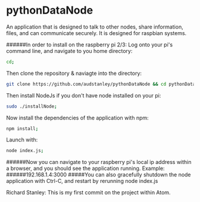 # pythonDataNode
An application that is designed to talk to other nodes, share information, files, and can communicate securely.  It is designed for raspbian systems.

######In order to install on the raspberry pi 2/3:
Log onto your pi's command line, and navigate to you home directory:
```sh
cd;
```

Then clone the repository & naviagte into the directory:
```sh
git clone https://github.com/audstanley/pythonDataNode && cd pythonDataNode;
```

Then install NodeJs if you don't have node installed on your pi:
```sh
sudo ./installNode;
```

Now install the dependencies of the application with npm:
```sh
npm install;
```

Launch with:
```sh
node index.js;
```

######Now you can navigate to your raspberry pi's local ip address within a browser, and you should see the application running. Example:
######192.168.1.4:3000
#####You can also gracefully shutdown the node application with Ctrl-C, and restart by rerunning node index.js

Richard Stanley:
  This is my first commit on the project within Atom.
